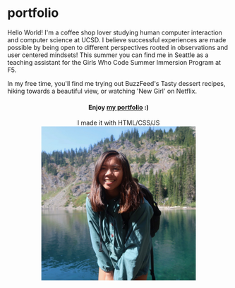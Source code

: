 # portfolio

Hello World! I'm a coffee shop lover studying human computer interaction and computer science at UCSD. I believe successful experiences are made possible by being open to different perspectives rooted in observations and user centered mindsets! This summer you can find me in Seattle as a teaching assistant for the Girls Who Code Summer Immersion Program at F5.

In my free time, you'll find me trying out BuzzFeed's Tasty dessert recipes, hiking towards a beautiful view, or watching 'New Girl' on Netflix.

<h4 align=center>Enjoy <a href="https://allisonpatacsil.com">my portfolio</a> :)</h4>
<p align=center>I made it with HTML/CSS/JS<br>
<img src="images/allison-hiking.jpeg" width=350px></p>
